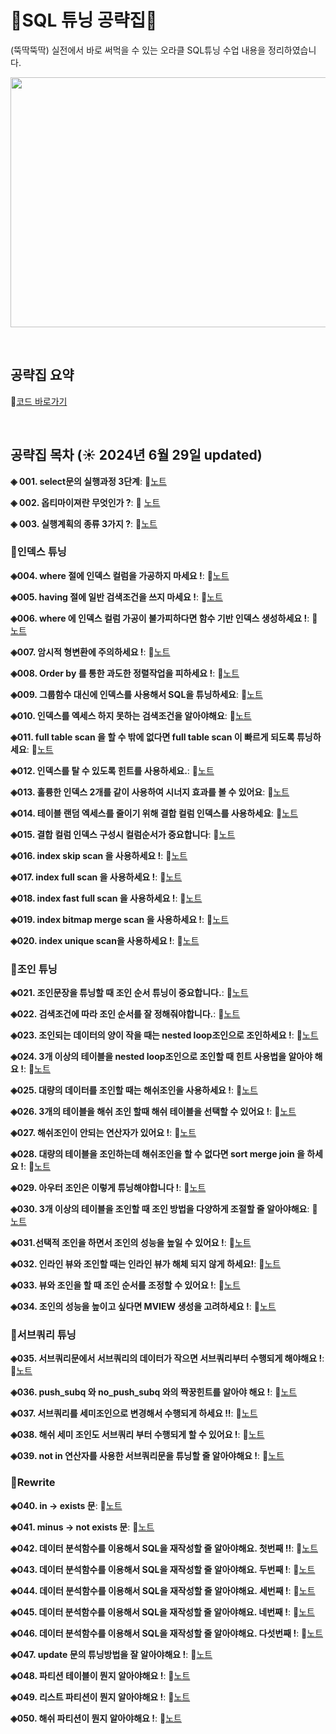 # 🔨SQL 튜닝 공략집🔨  
(뚝딱뚝딱) 실전에서 바로 써먹을 수 있는 오라클 SQL튜닝 수업 내용을 정리하였습니다. 


<img src="https://github.com/goguma999/newjourney/blob/main/001.png?raw=true" width=600 height=400>

&nbsp;
## 공략집 요약
🔌[코드 바로가기](https://github.com/goguma999/SQL_Tuning/blob/main/tuning.md)

&nbsp; 

## 공략집 목차 (☀️ 2024년 6월 29일 updated)

**◈ 001. select문의 실행과정 3단계**:  📄[노트](https://www.notion.so/001-select-3-db-83e00fa0d6f246b887985901ce869a3a)
  
**◈ 002. 옵티마이져란 무엇인가 ?**: 📄 [노트](https://www.notion.so/002-2f4cf8113f4f4d75a326f11f01cf6c01?pvs=21)
  
**◈ 003. 실행계획의 종류 3가지 ?**: 📄[노트](https://www.notion.so/003-2-99d5f15e44af4534a30fe326d515ef8b?pvs=21)

### 📍인덱스 튜닝

**◈004.  where 절에 인덱스 컬럼을 가공하지 마세요 !**: 📄[노트](https://www.notion.so/004-where-75f08a94455f4983a03aacd61f131dd9?pvs=21)

**◈005. having 절에 일반 검색조건을 쓰지 마세요 !**: 📄[노트](https://www.notion.so/005-having-e9c7507edf4642259ad737343fb65ea0?pvs=21)

**◈006. where 에 인덱스 컬럼 가공이 불가피하다면 함수 기반 인덱스 생성하세요 !**: 📄[노트](https://www.notion.so/006-where-354c32c21e5f418399ed67f064bc5a97?pvs=21)

**◈007. 암시적 형변환에 주의하세요 !**: 📄[노트](https://www.notion.so/007-8007132262fa49728ede33237b619cc5?pvs=21)

**◈008. Order by 를 통한 과도한 정렬작업을 피하세요 !**: 📄[노트](https://www.notion.so/008-order-by-960405b5b79646beb25408c76f892a5f?pvs=21)

**◈009. 그룹함수 대신에 인덱스를 사용해서 SQL을 튜닝하세요**: 📄[노트](https://www.notion.so/009-SQL-f0cb0b5715604489b08c382b1565f072?pvs=21)

**◈010. 인덱스를 엑세스 하지 못하는 검색조건을 알아야해요**: 📄[노트](https://www.notion.so/010-0affd4201d4941c699f989be85658d35?pvs=21)

**◈011. full table scan 을 할 수 밖에 없다면 full table scan 이 빠르게 되도록 튜닝하세요**: 📄[노트](https://www.notion.so/011-full-table-scan-full-table-scan-5532205fb18848f38cef43a119677002?pvs=21)

**◈012. 인덱스를 탈 수 있도록 힌트를 사용하세요.**: 📄[노트](https://www.notion.so/012-d371abdb21474bc9bd253ff05c80545a?pvs=21)

**◈013. 훌륭한 인덱스 2개를 같이 사용하여 시너지 효과를 볼 수 있어요**: 📄[노트](https://www.notion.so/013-index-merge-scan-2-cec3e45d90bc41ea80eb3712260dfc73?pvs=21)

**◈014. 테이블 랜덤 엑세스를 줄이기 위해 결합 컬럼 인덱스를 사용하세요**: 📄[노트](https://www.notion.so/014-621895d9c5c048dbb4fd01eb4c355374?pvs=21)

**◈015. 결합 컬럼 인덱스 구성시 컬럼순서가 중요합니다**: 📄[노트](https://www.notion.so/015-18edbafb1e3e4862861491ced2bc05f0?pvs=21)

**◈016. index skip scan 을 사용하세요 !**: 📄[노트](https://www.notion.so/016-index-skip-scan-aa612ff031ed4433a3a89695afe3d474?pvs=21)

**◈017. index full scan 을 사용하세요 !**: 📄[노트](https://www.notion.so/017-index-full-scan-314a8343754c43d584a9e0ba6bde5675?pvs=21)

**◈018. index fast full scan 을 사용하세요 !**: 📄[노트](https://www.notion.so/018-index-fast-full-scan-b1fe3e4545ee4520bb51cce78aec5e7e?pvs=21)

**◈019. index bitmap merge scan 을 사용하세요 !**: 📄[노트](https://www.notion.so/019-index-bitmap-merge-scan-2c266e98444c4e10a80438d0e74d02c5?pvs=21)

**◈020. index unique scan을 사용하세요 !**: 📄[노트](https://www.notion.so/020-index-unique-scan-d26afbab4c9743bd8e3289f6a9d982ab?pvs=21)

### 📍조인 튜닝

**◈021. 조인문장을 튜닝할 때 조인 순서 튜닝이 중요합니다.**: 📄[노트](https://www.notion.so/021-3f0460d5a1ff4cab92e95acb49a6350e?pvs=21)

**◈022. 검색조건에 따라 조인 순서를 잘 정해줘야합니다.**: 📄[노트](https://www.notion.so/022-5501e5b551ee474fa090f8bcdfa84607?pvs=21)

**◈023. 조인되는 데이터의 양이 작을 때는 nested loop조인으로 조인하세요 !**: 📄[노트](https://www.notion.so/023-nested-loop-_-e3113eb4ac754160b02b8b95bd675004?pvs=21)

**◈024. 3개 이상의 테이블을 nested loop조인으로 조인할 때 힌트 사용법을 알아야 해요 !**: 📄[노트](https://www.notion.so/024-nested-loop-_3-4b0f0bfcf6f94c4999ad1cde3b60a556?pvs=21)

**◈025. 대량의 데이터를 조인할 때는 해쉬조인을 사용하세요 !**: 📄[노트](https://www.notion.so/025-hash-_-0fe74801f1d344ac89bc735fdb30a7f1?pvs=21)

**◈026. 3개의 테이블을 해쉬 조인 할때 해쉬 테이블을 선택할 수 있어요 !**: 📄[노트](https://www.notion.so/026-hash-_3-1de488b0ece8454892ded9b3f368d6d3?pvs=21)

**◈027. 해쉬조인이 안되는 연산자가 있어요 !**: 📄[노트](https://www.notion.so/027-hash-_hash-a8e24d88a29a4d6487b3abc5316b4194?pvs=21)

**◈028. 대량의 테이블을 조인하는데 해쉬조인을 할 수 없다면 sort merge join 을 하세요 !**: 📄[노트](https://www.notion.so/028-sort-merge-join-879e514deec44632be2bcfbb090df258?pvs=21)

**◈029. 아우터 조인은 이렇게 튜닝해야합니다 !**: 📄[노트](https://www.notion.so/029-outer-join-9390264943974b7a97a6850d051acd09?pvs=21)

**◈030. 3개 이상의 테이블을 조인할 때 조인 방법을 다양하게 조절할 줄 알아야해요**: 📄[노트](https://www.notion.so/030-3-07a3be3fea304b77878f6cb4b78cba68?pvs=21)

**◈031.선택적 조인을 하면서 조인의 성능을 높일 수 있어요 !**: 📄[노트](https://www.notion.so/031-88e9e7a403a347cf949475028f21b243?pvs=21)

**◈032. 인라인 뷰와 조인할 때는 인라인 뷰가 해체 되지 않게 하세요!**: 📄[노트](https://www.notion.so/032-bf6d670c2dd94f8f8d7aa7f05e8cad00?pvs=21)

**◈033. 뷰와 조인을 할 때 조인 순서를 조정할 수 있어요 !**: 📄[노트](https://www.notion.so/033-763013597129461499eea4887d27f5a6?pvs=21)

**◈034. 조인의 성능을 높이고 싶다면 MVIEW 생성을 고려하세요 !**: 📄[노트](https://www.notion.so/034-MVIEW-4616f488cc9f40a4bc191e3ad8068a17?pvs=21)

### 📍서브쿼리 튜닝

**◈035. 서브쿼리문에서 서브쿼리의 데이터가 작으면 서브쿼리부터 수행되게 해야해요 !**: 📄[노트](https://www.notion.so/035-cf2facda4aea4ce5be8b222b7a395b71?pvs=21)

**◈036. push_subq 와 no_push_subq 와의 짝꿍힌트를 알아야 해요 !**: 📄[노트](https://www.notion.so/036-push_subq-no_push_subq-31a66174b183451da69bb8d6be6713d9?pvs=21)

**◈037. 서브쿼리를 세미조인으로 변경해서 수행되게 하세요 !!**: 📄[노트](https://www.notion.so/037-8d2a9c4834254ac1b23fc987032235d8?pvs=21)

**◈038. 해쉬 세미 조인도 서브쿼리 부터 수행되게 할 수 있어요 !**: 📄[노트](https://www.notion.so/038-e3ff27e8e1304c0abf2a123c6c056764?pvs=21)

**◈039. not in 연산자를 사용한 서브쿼리문을 튜닝할 줄 알아야해요 !**: 📄[노트](https://www.notion.so/039-not-in-4faaca6d83794664b4c3bfea9e0a607d?pvs=21)

### 📍Rewrite 

**◈040. in -> exists 문**: 📄[노트](https://www.notion.so/040-in-exists-c1d86fe206ab44bd8c286ea8a546e287?pvs=21)

**◈041. minus -> not exists 문**: 📄[노트](https://www.notion.so/041-minus-not-exists-51908b775fae4d18a3a35035865bd839?pvs=21)

**◈042. 데이터 분석함수를 이용해서 SQL을 재작성할 줄 알아야해요. 첫번째 !!**: 📄[노트](https://www.notion.so/042-SQL-3526199604504fd9bebbc91a59017035?pvs=21)

**◈043. 데이터 분석함수를 이용해서 SQL을 재작성할 줄 알아야해요. 두번째 !**: 📄[노트](https://www.notion.so/043-SQL-e892da30ac494cfa9b8eaab140fca341?pvs=21)

**◈044. 데이터 분석함수를 이용해서 SQL을 재작성할 줄 알아야해요. 세번째 !**: 📄[노트](https://www.notion.so/044-SQL-ebb542ad97f44c9d9031d21bd59f72ea?pvs=21)

**◈045. 데이터 분석함수를 이용해서 SQL을 재작성할 줄 알아야해요. 네번째 !**: 📄[노트](https://www.notion.so/045-SQL-2628127b186149208c8a9793e37e2ca6?pvs=21)

**◈046. 데이터 분석함수를 이용해서 SQL을 재작성할 줄 알아야해요. 다섯번째 !**: 📄[노트](https://www.notion.so/046-SQL-672e8d2c00234479a48fbfb467acc1c5?pvs=21)

**◈047. update 문의 튜닝방법을 잘 알아야해요 !**: 📄[노트](https://www.notion.so/047-update-a789aa03af27479cb87ffef383d6f770?pvs=21)

**◈048. 파티션 테이블이 뭔지 알아야해요 !**: 📄[노트](https://www.notion.so/048-ffa182ecd0da4d0e96b135a8285f6ec0?pvs=21)

**◈049. 리스트 파티션이 뭔지 알아야해요 !**: 📄[노트](https://www.notion.so/049-6b3ea7c35b474540a8dfa17d2a6b3a44?pvs=21)

**◈050. 해쉬 파티션이 뭔지 알아야해요 !**: 📄[노트](https://www.notion.so/050-3e3df5897d2942f1a25e288170a587d9?pvs=21)


&nbsp;

